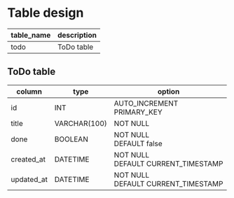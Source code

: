 # Table design

|table_name|description|
|---|---|
|todo|ToDo table|

## ToDo table

|column|type|option|
|---|---|---|
|id|INT|AUTO_INCREMENT<br>PRIMARY_KEY|
|title|VARCHAR(100)|NOT NULL|
|done|BOOLEAN|NOT NULL<br>DEFAULT false|
|created_at|DATETIME|NOT NULL<br>DEFAULT CURRENT_TIMESTAMP|
|updated_at|DATETIME|NOT NULL<br>DEFAULT CURRENT_TIMESTAMP|